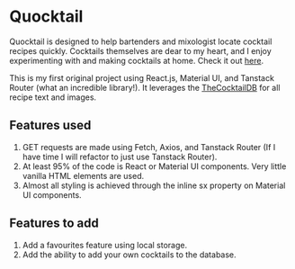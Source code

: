# Quocktail

Quocktail is designed to help bartenders and mixologist locate cocktail recipes quickly. Cocktails themselves are dear to my heart, and I enjoy experimenting with and making cocktails at home. Check it out [here](https://www.quocktail.com).

This is my first original project using React.js, Material UI, and Tanstack Router (what an incredible library!).
It leverages the [TheCocktailDB](https://www.thecocktaildb.com/) for all recipe text and images.

## Features used

1. GET requests are made using Fetch, Axios, and Tanstack Router (If I have time I will refactor to just use Tanstack Router).
2. At least 95% of the code is React or Material UI components. Very little vanilla HTML elements are used. 
3. Almost all styling is achieved through the inline sx property on Material UI components.

## Features to add

1. Add a favourites feature using local storage.
2. Add the ability to add your own cocktails to the database.
